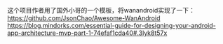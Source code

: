这个项目作者用了国外小哥的一个模板，将wanandroid实现了一下：      
https://github.com/JsonChao/Awesome-WanAndroid     
https://blog.mindorks.com/essential-guide-for-designing-your-android-app-architecture-mvp-part-1-74efaf1cda40#.3lyk8t57x      




